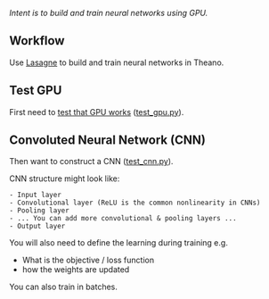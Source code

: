 _Intent is to build and train neural networks using GPU._

## Workflow

Use [Lasagne](https://github.com/Lasagne/Lasagne) to build and train neural networks in Theano.

## Test GPU

First need to [test that GPU works](http://deeplearning.net/software/theano/tutorial/using_gpu.html) ([test_gpu.py](test_gpu.py)).

## Convoluted Neural Network (CNN)

Then want to construct a CNN ([test_cnn.py](test_cnn.py)).

CNN structure might look like:

```
- Input layer
- Convolutional layer (ReLU is the common nonlinearity in CNNs)
- Pooling layer
- ... You can add more convolutional & pooling layers ...
- Output layer
```

You will also need to define the learning during training e.g.

- What is the objective / loss function
- how the weights are updated

You can also train in batches.
